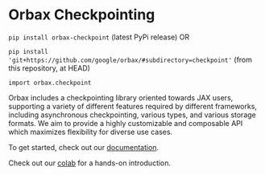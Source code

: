 # Orbax Checkpointing

`pip install orbax-checkpoint` (latest PyPi release) OR

`pip install 'git+https://github.com/google/orbax/#subdirectory=checkpoint'` (from this repository, at HEAD)

`import orbax.checkpoint`

Orbax includes a checkpointing library oriented towards JAX users, supporting a
variety of different features required by different frameworks, including
asynchronous checkpointing, various types, and various storage formats.
We aim to provide a highly customizable and composable API which maximizes
flexibility for diverse use cases.

To get started, check out our [documentation](https://github.com/google/orbax/blob/main/docs/checkpoint.md).

Check out our [colab](http://colab.research.google.com/github/google/orbax/blob/main/checkpoint/orbax//checkpoint/orbax_checkpoint.ipynb) for a hands-on introduction.



